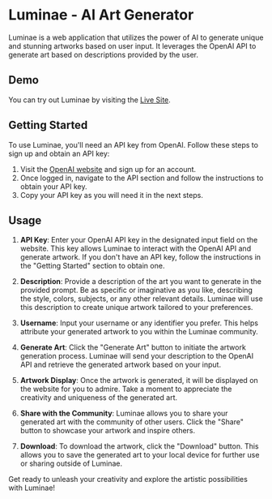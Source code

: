 # Luminae - AI Art Generator

Luminae is a web application that utilizes the power of AI to generate unique and stunning artworks based on user input. It leverages the OpenAI API to generate art based on descriptions provided by the user.

## Demo

You can try out Luminae by visiting the [Live Site](http://luminae.tech/).

## Getting Started

To use Luminae, you'll need an API key from OpenAI. Follow these steps to sign up and obtain an API key:

1. Visit the [OpenAI website](https://www.openai.com/) and sign up for an account.
2. Once logged in, navigate to the API section and follow the instructions to obtain your API key.
3. Copy your API key as you will need it in the next steps.

## Usage

1. **API Key**: Enter your OpenAI API key in the designated input field on the website. This key allows Luminae to interact with the OpenAI API and generate artwork. If you don't have an API key, follow the instructions in the "Getting Started" section to obtain one.
   
2. **Description**: Provide a description of the art you want to generate in the provided prompt. Be as specific or imaginative as you like, describing the style, colors, subjects, or any other relevant details. Luminae will use this description to create unique artwork tailored to your preferences.
   
3. **Username**: Input your username or any identifier you prefer. This helps attribute your generated artwork to you within the Luminae community.
   
4. **Generate Art**: Click the "Generate Art" button to initiate the artwork generation process. Luminae will send your description to the OpenAI API and retrieve the generated artwork based on your input.
   
5. **Artwork Display**: Once the artwork is generated, it will be displayed on the website for you to admire. Take a moment to appreciate the creativity and uniqueness of the generated art.
   
6. **Share with the Community**: Luminae allows you to share your generated art with the community of other users. Click the "Share" button to showcase your artwork and inspire others.
   
7. **Download**: To download the artwork, click the "Download" button. This allows you to save the generated art to your local device for further use or sharing outside of Luminae.

Get ready to unleash your creativity and explore the artistic possibilities with Luminae!
